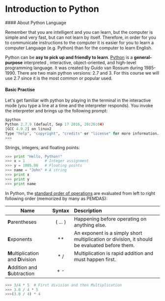 # Introduction to Python

#### About Python Language  

Remember that you are intelligent and you can learn, but the computer is simple and very fast, but can not learn by itself. Therefore, in order for you to communicate instructions to the computer it is easier for you to learn a computer Language (e.g. Python) than for the computer to learn English.

Python can be **asy to pick up and friendly to learn**. [Python](https://www.python.org/) is a **general-purpose** interpreted , interactive, object-oriented, and high-level programming language. It was created by Guido van Rossum during 1985- 1990. There are two main python versions: 2.7 and 3. For this course we will use 2.7 since it is the most common or popular used.  

#### Basic Practise

Let's get familiar with python by playing in the terminal in the interactive mode (you type a line at a time and the interpreter responds). You invoke the interpreter and brings up the following prompt:

``` python
$python
Python 2.7.9 (default, Sep 17 2016, 20:26:04)
[GCC 4.9.2] on linux2
Type "help", "copyright", "credits" or "license" for more information.
>>>
```

Strings, integers, and floating points:
``` python
>>> print "Hello, Python!"
>>> x = 1         # Integer assignment
>>> y = 1005.00   # Floating points
>>> name = "John" # A string
>>> print x
>>> print y
>>> print name  
```
In Python, the [standard order of operations](https://en.wikibooks.org/wiki/Python_Programming/Basic_Math) are evaluated from left to right following order (memorized by many as PEMDAS):


| Name        | Syntax           | Description  |
| ------------- |:-------------:| :-----|
| **P**arentheses     | ( ... ) | Happening before operating on anything else.|
| **E**xponents     | **  |  An exponent is a simply short multiplication or division, it should be evaluated before them. |
| **M**ultiplication and **D**ivision | * / |  Multiplication is rapid addition and must happen first. |
| **A**ddition and **S**ubtraction | + -  |     |

``` python
>>> 3/4 * 5  # First division and then Multiplication
>>> 3.0 / 4 * 5
>>>(3.0 / 4) * 4
```
